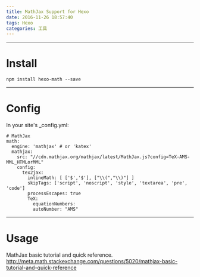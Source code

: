 ```yaml
---
title: MathJax Support for Hexo
date: 2016-11-26 18:57:40
tags: Hexo
categories: 工具
---
```


-------------------------------------

#  Install

```shell
npm install hexo-math --save
```

-------------------------------------

#  Config

In your site's _config.yml:

```
# MathJax
math:
  engine: 'mathjax' # or 'katex'
  mathjax:
    src: "//cdn.mathjax.org/mathjax/latest/MathJax.js?config=TeX-AMS-MML_HTMLorMML"
    config:
      tex2jax:
        inlineMath: [ ['$','$'], ["\\(","\\)"] ]
        skipTags: ['script', 'noscript', 'style', 'textarea', 'pre', 'code']
        processEscapes: true
        TeX:
          equationNumbers:
          autoNumber: "AMS"
```

-------------------------------------

# Usage

MathJax basic tutorial and quick reference.
http://meta.math.stackexchange.com/questions/5020/mathjax-basic-tutorial-and-quick-reference
